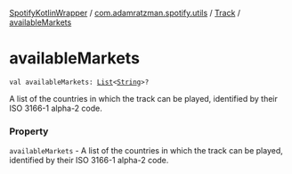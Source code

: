 [SpotifyKotlinWrapper](../../index.md) / [com.adamratzman.spotify.utils](../index.md) / [Track](index.md) / [availableMarkets](./available-markets.md)

# availableMarkets

`val availableMarkets: `[`List`](https://kotlinlang.org/api/latest/jvm/stdlib/kotlin.collections/-list/index.html)`<`[`String`](https://kotlinlang.org/api/latest/jvm/stdlib/kotlin/-string/index.html)`>?`

A list of the countries in which the track can be played, identified by their ISO 3166-1 alpha-2 code.

### Property

`availableMarkets` - A list of the countries in which the track can be played, identified by their ISO 3166-1 alpha-2 code.